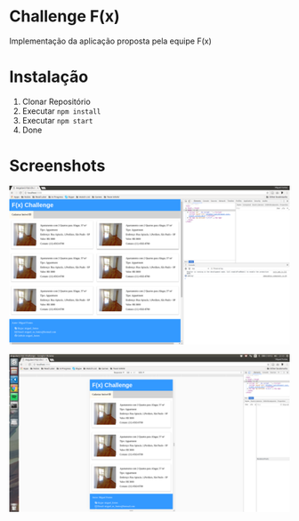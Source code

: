 # Challenge F(x)
Implementação da aplicação proposta pela equipe F(x)

# Instalação
1. Clonar Repositório
2. Executar `npm install`
3. Executar `npm start`
4. Done

# Screenshots
![Screnshot1](./app/assets/screenshots/fdex1.png)

![Screnshot2](./app/assets/screenshots/fdex2.png)